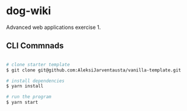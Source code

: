 # dog-wiki

Advanced web applications exercise 1.

## CLI Commnads

```bash

# clone starter template
$ git clone git@github.com:AleksiJarventausta/vanilla-template.git

# install dependencies
$ yarn install

# run the program
$ yarn start

```

